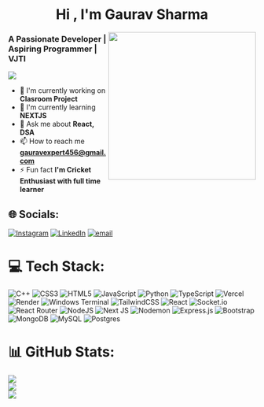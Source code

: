 <h1 align="center">Hi , I'm Gaurav Sharma </h1>

<div align="right">
  <img align="right" height="300" src="https://media.giphy.com/media/v1.Y2lkPTc5MGI3NjExdTg1cm15bGV4NHh1aHo3YWo1dTNwYWJiemhjcTlobHhkdnZzcWdqbSZlcD12MV9naWZzX3NlYXJjaCZjdD1n/zUO7Qh1Mysk2FXjMPG/giphy.gif" />
</div>

<h3 align="left">A Passionate Developer | Aspiring Programmer | VJTI</h3>

<p align="left">
  <a href="https://github.com/sumedhcharjan">
    <img src="https://readme-typing-svg.herokuapp.com?lines=Mern+Stack+Developer;React+and+Next+Enthusiast;Always+learning+new+technologies&center=true&width=380&height=45">
  </a>
</p>

- 🔭 I'm currently working on **Clasroom Project**
- 🌱 I'm currently learning **NEXTJS**
- 💬 Ask me about **React, DSA**
- 📫 How to reach me **gauravexpert456@gmail.com**
- ⚡ Fun fact **I'm Cricket Enthusiast with full time learner**
## 🌐 Socials:
[![Instagram](https://img.shields.io/badge/Instagram-%23E4405F.svg?logo=Instagram&logoColor=white)](https://instagram.com/gaurav_23.s) [![LinkedIn](https://img.shields.io/badge/LinkedIn-%230077B5.svg?logo=linkedin&logoColor=white)](https://linkedin.com/in/gaurav-sharma-15b7a7304) [![email](https://img.shields.io/badge/Email-D14836?logo=gmail&logoColor=white)](mailto:gauravexpert456@gmail.com) 

# 💻 Tech Stack:
![C++](https://img.shields.io/badge/c++-%2300599C.svg?style=for-the-badge&logo=c%2B%2B&logoColor=white) ![CSS3](https://img.shields.io/badge/css3-%231572B6.svg?style=for-the-badge&logo=css3&logoColor=white) ![HTML5](https://img.shields.io/badge/html5-%23E34F26.svg?style=for-the-badge&logo=html5&logoColor=white) ![JavaScript](https://img.shields.io/badge/javascript-%23323330.svg?style=for-the-badge&logo=javascript&logoColor=%23F7DF1E) ![Python](https://img.shields.io/badge/python-3670A0?style=for-the-badge&logo=python&logoColor=ffdd54) ![TypeScript](https://img.shields.io/badge/typescript-%23007ACC.svg?style=for-the-badge&logo=typescript&logoColor=white) ![Vercel](https://img.shields.io/badge/vercel-%23000000.svg?style=for-the-badge&logo=vercel&logoColor=white) ![Render](https://img.shields.io/badge/Render-%46E3B7.svg?style=for-the-badge&logo=render&logoColor=white) ![Windows Terminal](https://img.shields.io/badge/Windows%20Terminal-%234D4D4D.svg?style=for-the-badge&logo=windows-terminal&logoColor=white) ![TailwindCSS](https://img.shields.io/badge/tailwindcss-%2338B2AC.svg?style=for-the-badge&logo=tailwind-css&logoColor=white) ![React](https://img.shields.io/badge/react-%2320232a.svg?style=for-the-badge&logo=react&logoColor=%2361DAFB) ![Socket.io](https://img.shields.io/badge/Socket.io-black?style=for-the-badge&logo=socket.io&badgeColor=010101) ![React Router](https://img.shields.io/badge/React_Router-CA4245?style=for-the-badge&logo=react-router&logoColor=white) ![NodeJS](https://img.shields.io/badge/node.js-6DA55F?style=for-the-badge&logo=node.js&logoColor=white) ![Next JS](https://img.shields.io/badge/Next-black?style=for-the-badge&logo=next.js&logoColor=white) ![Nodemon](https://img.shields.io/badge/NODEMON-%23323330.svg?style=for-the-badge&logo=nodemon&logoColor=%BBDEAD) ![Express.js](https://img.shields.io/badge/express.js-%23404d59.svg?style=for-the-badge&logo=express&logoColor=%2361DAFB) ![Bootstrap](https://img.shields.io/badge/bootstrap-%238511FA.svg?style=for-the-badge&logo=bootstrap&logoColor=white) ![MongoDB](https://img.shields.io/badge/MongoDB-%234ea94b.svg?style=for-the-badge&logo=mongodb&logoColor=white) ![MySQL](https://img.shields.io/badge/mysql-4479A1.svg?style=for-the-badge&logo=mysql&logoColor=white) ![Postgres](https://img.shields.io/badge/postgres-%23316192.svg?style=for-the-badge&logo=postgresql&logoColor=white)
# 📊 GitHub Stats:
![](https://github-readme-stats.vercel.app/api?username=gsgit123&theme=transparent&hide_border=false&include_all_commits=false&count_private=false)<br/>
![](https://nirzak-streak-stats.vercel.app/?user=gsgit123&theme=transparent&hide_border=false)<br/>
![](https://github-readme-stats.vercel.app/api/top-langs/?username=gsgit123&theme=transparent&hide_border=false&include_all_commits=false&count_private=false&layout=compact)

<!-- Proudly created with GPRM ( https://gprm.itsvg.in ) -->
